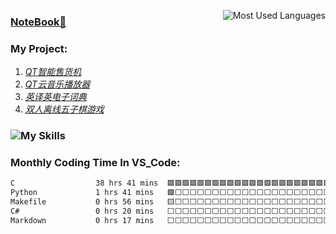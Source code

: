 <img 
   align="right" 
   alt="Most Used Languages"
   style="pointer-events:none;" 
   src="https://github-readme-stats.vercel.app/api/top-langs/?username=YkDeng200929&hide_border=true&langs_count=5&show_icons=true&theme=nord&hide_title=false&layout=compact" 
/>
### [NoteBook📕](https://github.com/YkDeng200929/Study/tree/master/%E7%AC%94%E8%AE%B0)
### My Project:
1. *[QT智能售货机](https://github.com/YkDeng200929/Intelligent-Vending-Machine)*
2. *[QT云音乐播放器](https://github.com/YkDeng200929/Qt_Projects)*
3. *[英译英电子词典](https://github.com/YkDeng200929/My_Projects)*
4. *[双人离线五子棋游戏](https://github.com/YkDeng200929/My_Projects)*
### ![My Skills](https://skillicons.dev/icons?i=c,cpp,qt,linux,vscode,vim,md)
### Monthly Coding Time In VS_Code:
<!--START_SECTION:waka-->

```txt
C                  38 hrs 41 mins  🟩🟩🟩🟩🟩🟩🟩🟩🟩🟩🟩🟩🟩🟩🟩🟩🟩🟩🟩🟩🟩🟩🟨⬜⬜   90.53 %
Python             1 hrs 41 mins   🟩⬜⬜⬜⬜⬜⬜⬜⬜⬜⬜⬜⬜⬜⬜⬜⬜⬜⬜⬜⬜⬜⬜⬜⬜   03.93 %
Makefile           0 hrs 56 mins   🟨⬜⬜⬜⬜⬜⬜⬜⬜⬜⬜⬜⬜⬜⬜⬜⬜⬜⬜⬜⬜⬜⬜⬜⬜   02.18 %
C#                 0 hrs 20 mins   ⬜⬜⬜⬜⬜⬜⬜⬜⬜⬜⬜⬜⬜⬜⬜⬜⬜⬜⬜⬜⬜⬜⬜⬜⬜   00.77 %
Markdown           0 hrs 17 mins   ⬜⬜⬜⬜⬜⬜⬜⬜⬜⬜⬜⬜⬜⬜⬜⬜⬜⬜⬜⬜⬜⬜⬜⬜⬜   00.67 %
```

<!--END_SECTION:waka-->

<!--
<div align="center"> <img src="https://github-readme-activity-graph.cyclic.app/graph?username=YkDeng200929&theme=vue" /> </div>
-->
